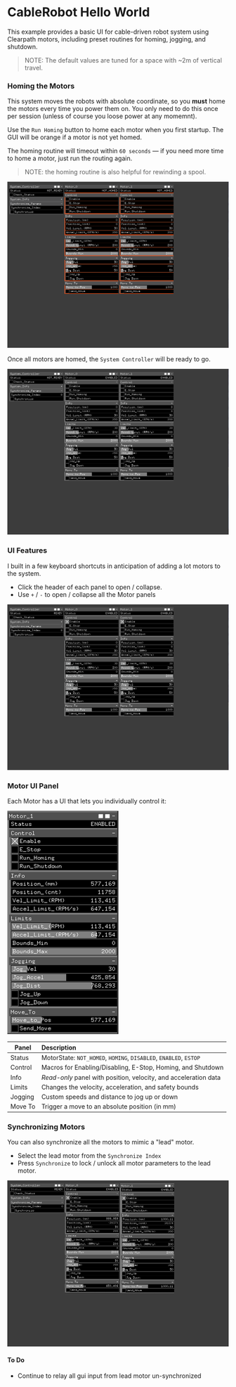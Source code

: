 # CableRobot Hello World

This example provides a basic UI for cable-driven robot system using Clearpath motors, including preset routines for homing, jogging, and shutdown.

> NOTE: The default values are tuned for a space with ~2m of vertical travel.

### Homing the Motors
This system moves the robots with absolute coordinate, so you **must** home the motors every time you power them on. You only need to do this once per session (unless of course you loose power at any momemnt).

Use the `Run Homing` button to home each motor when you first startup. The GUI will be orange if a motor is not yet homed.

The homing routine will timeout within `60 seconds` — if you need more time to home a motor, just run the routing again.

> NOTE: the homing routine is also helpful for rewinding a spool.

![image](https://github.com/madelinegannon/kfnw/blob/main/myApps/example-cablerobot-helloworld/assets/cablerobot_helloworld_homing.gif)

Once all motors are homed, the `System Controller` will be ready to go.

![image](https://github.com/madelinegannon/kfnw/blob/main/myApps/example-cablerobot-helloworld/assets/cablerobot_helloworld_is_homed.gif)

### UI Features
I built in a few keyboard shortcuts in anticipation of adding a lot motors to the system. 

- Click the header of each panel to open / collapse.
- Use `+` / `-` to open / collapse all the Motor panels

![image](https://github.com/madelinegannon/kfnw/blob/main/myApps/example-cablerobot-helloworld/assets/cablerobot_helloworld_gui.gif)

### Motor UI Panel
Each Motor has a UI that lets you individually control it:

![image](https://github.com/madelinegannon/kfnw/blob/main/myApps/example-cablerobot-helloworld/assets/cablerobot_helloworld_motor_gui.PNG)

| Panel         | Description   | 
| ------------- |:--------------| 
| Status        | MotorState: `NOT_HOMED`, `HOMING`, `DISABLED`, `ENABLED`, `ESTOP` | 
| Control       | Macros for Enabling/Disabling, E-Stop, Homing, and Shutdown     | 
| Info          | _Read-only_ panel with position, velocity, and acceleration data   | 
| Limits        | Changes the velocity, acceleration, and safety bounds   |
| Jogging       | Custom speeds and distance to jog up or down   | 
| Move To       | Trigger a move to an absolute position (in mm)   | 

### Synchronizing Motors
You can also synchronize all the motors to mimic a "lead" motor. 

- Select the lead motor from the `Synchronize Index`
- Press `Synchronize` to lock / unlock all motor parameters to the lead motor.

![image](https://github.com/madelinegannon/kfnw/blob/main/myApps/example-cablerobot-helloworld/assets/cablerobot_helloworld_synchronize.gif)

#### To Do
- Continue to relay all gui input from lead motor un-synchronized

